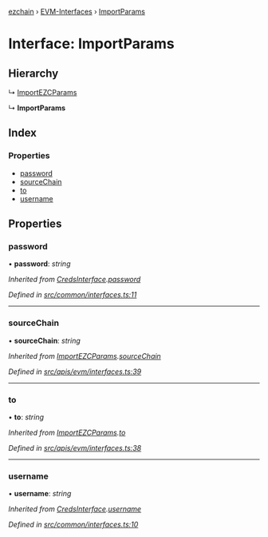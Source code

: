 [ezchain](../README.md) › [EVM-Interfaces](../modules/evm_interfaces.md) › [ImportParams](evm_interfaces.importparams.md)

# Interface: ImportParams

## Hierarchy

  ↳ [ImportEZCParams](evm_interfaces.importezcparams.md)

  ↳ **ImportParams**

## Index

### Properties

* [password](evm_interfaces.importparams.md#password)
* [sourceChain](evm_interfaces.importparams.md#sourcechain)
* [to](evm_interfaces.importparams.md#to)
* [username](evm_interfaces.importparams.md#username)

## Properties

###  password

• **password**: *string*

*Inherited from [CredsInterface](common_interfaces.credsinterface.md).[password](common_interfaces.credsinterface.md#password)*

*Defined in [src/common/interfaces.ts:11](https://github.com/EZChain-core/ezchainjs/blob/5511161/src/common/interfaces.ts#L11)*

___

###  sourceChain

• **sourceChain**: *string*

*Inherited from [ImportEZCParams](evm_interfaces.importezcparams.md).[sourceChain](evm_interfaces.importezcparams.md#sourcechain)*

*Defined in [src/apis/evm/interfaces.ts:39](https://github.com/EZChain-core/ezchainjs/blob/5511161/src/apis/evm/interfaces.ts#L39)*

___

###  to

• **to**: *string*

*Inherited from [ImportEZCParams](evm_interfaces.importezcparams.md).[to](evm_interfaces.importezcparams.md#to)*

*Defined in [src/apis/evm/interfaces.ts:38](https://github.com/EZChain-core/ezchainjs/blob/5511161/src/apis/evm/interfaces.ts#L38)*

___

###  username

• **username**: *string*

*Inherited from [CredsInterface](common_interfaces.credsinterface.md).[username](common_interfaces.credsinterface.md#username)*

*Defined in [src/common/interfaces.ts:10](https://github.com/EZChain-core/ezchainjs/blob/5511161/src/common/interfaces.ts#L10)*
